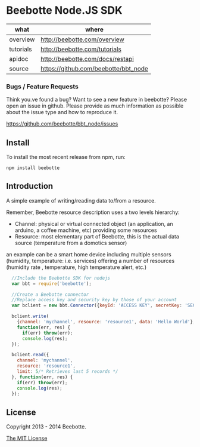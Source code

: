 Beebotte Node.JS SDK
====================

| what          | where                                  |
|---------------|----------------------------------------|
| overview      | http://beebotte.com/overview           |
| tutorials     | http://beebotte.com/tutorials          |
| apidoc        | http://beebotte.com/docs/restapi       |
| source        | https://github.com/beebotte/bbt_node   |

### Bugs / Feature Requests

Think you.ve found a bug? Want to see a new feature in beebotte? Please open an
issue in github. Please provide as much information as possible about the issue type and how to reproduce it.

  https://github.com/beebotte/bbt_node/issues

## Install

To install the most recent release from npm, run:

    npm install beebotte

## Introduction

A simple example of writing/reading data to/from a resource.

Remember, Beebotte resource description uses a two levels hierarchy:
  - Channel: physical or virtual connected object (an application, an arduino, a coffee machine, etc) providing some resources
  - Resource: most elementary part of Beebotte, this is the actual data source (temperature from a domotics sensor)

an example can be a smart home device including multiple sensors (humidity, temperature: i.e. services) offering a number of resources (humidity rate , temperature, high temperature alert, etc.)

```javascript
  //Include the Beebotte SDK for nodejs
  var bbt = require('beebotte');

  //Create a Beebotte connector
  //Replace access key and security key by those of your account
  var bclient = new bbt.Connector({keyId: 'ACCESS KEY', secretKey: 'SECURITY KEY'});

  bclient.write(
    {channel: 'mychannel', resource: 'resource1', data: 'Hello World'},
    function(err, res) {
      if(err) throw(err);
      console.log(res);
  });

  bclient.read({
    channel: 'mychannel',
    resource: 'resource1', 
    limit: 5/* Retrieves last 5 records */
  }, function(err, res) {
    if(err) throw(err);
    console.log(res);
  });
```

## License
Copyright 2013 - 2014 Beebotte.

[The MIT License](http://opensource.org/licenses/MIT)
